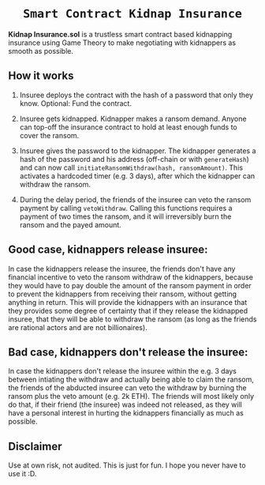 <h1 align=center><code>Smart Contract Kidnap Insurance</code></h1>

**Kidnap Insurance.sol** is a trustless smart contract based kidnapping insurance using Game Theory to make negotiating with kidnappers as smooth as possible.

## How it works

1. Insuree deploys the contract with the hash of a password that only they know. Optional: Fund the contract.

2. Insuree gets kidnapped. Kidnapper makes a ransom demand. Anyone can top-off the insurance contract to hold at least enough funds to cover the ransom.

3. Insuree gives the password to the kidnapper. The kidnapper generates a hash of the password and his address (off-chain or with `generateHash`) and can now call `initiateRansomWithdraw(hash, ransomAmount)`. This activates a hardcoded timer (e.g. 3 days), after which the kidnapper can withdraw the ransom.

4. During the delay period, the friends of the insuree can veto the ransom payment by calling `vetoWithdraw`. Calling this functions requires a payment of two times the ransom, and it will irreversibly burn the ransom and the payed amount. 

## Good case, kidnappers release insuree:

In case the kidnappers release the insuree, the friends don't have any financial incentive to veto the ransom withdraw of the kidnappers, because they would have to pay double the amount of the ransom payment in order to prevent the kidnappers from receiving their ransom, without getting anything in return. This will provide the kidnappers with an insurance that they provides some degree of certainty that if they release the kidnapped insuree, that they will be able to withdraw the ransom (as long as the friends are rational actors and are not billionaires).

## Bad case, kidnappers don't release the insuree:

In case the kidnappers don't release the insuree within the e.g. 3 days between intiating the withdraw and actually being able to claim the ransom, the friends of the abducted insuree can veto the withdraw by burning the ransom plus the veto amount (e.g. 2k ETH). The friends will most likely only do that, if their friend (the insuree) was indeed not released, as they will have a personal interest in hurting the kidnappers financially as much as possible.

## Disclaimer

Use at own risk, not audited. This is just for fun. I hope you never have to use it :D.
